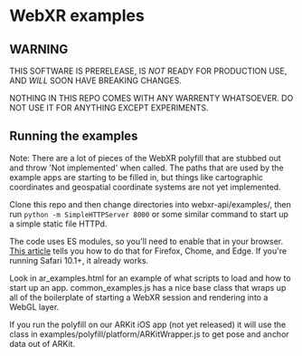 # WebXR examples

## WARNING

THIS SOFTWARE IS PRERELEASE, IS *NOT* READY FOR PRODUCTION USE, AND *WILL* SOON HAVE BREAKING CHANGES.

NOTHING IN THIS REPO COMES WITH ANY WARRENTY WHATSOEVER. DO NOT USE IT FOR ANYTHING EXCEPT EXPERIMENTS.

## Running the examples

Note: There are a lot of pieces of the WebXR polyfill that are stubbed out and throw 'Not implemented' when called. The paths that are used by the example apps are starting to be filled in, but things like cartographic coordinates and geospatial coordinate systems are not yet implemented.

Clone this repo and then change directories into webxr-api/examples/, then run `python -m SimpleHTTPServer 8000` or some similar command to start up a simple static file HTTPd.

The code uses ES modules, so you'll need to enable that in your browser. [This article](https://jakearchibald.com/2017/es-modules-in-browsers/) tells you how to do that for Firefox, Chome, and Edge. If you're running Safari 10.1+, it already works.

Look in ar_examples.html for an example of what scripts to load and how to start up an app. common_examples.js has a nice base class that wraps up all of the boilerplate of starting a WebXR session and rendering into a WebGL layer.

If you run the polyfill on our ARKit iOS app (not yet released) it will use the class in examples/polyfill/platform/ARKitWrapper.js to get pose and anchor data out of ARKit.


